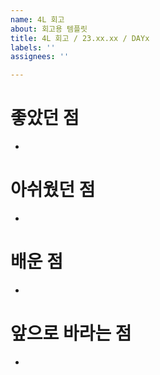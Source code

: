 ```yaml
---
name: 4L 회고
about: 회고용 템플릿
title: 4L 회고 / 23.xx.xx / DAYx
labels: ''
assignees: ''

---
```


# 좋았던 점
- 
# 아쉬웠던 점
- 
# 배운 점
- 
# 앞으로 바라는 점
-
